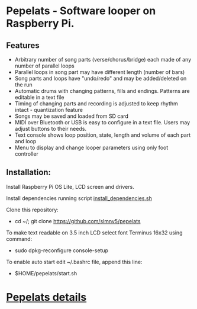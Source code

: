 # Pepelats - Software looper on Raspberry Pi.

## Features

- Arbitrary number of song parts (verse/chorus/bridge) each made of any number of parallel loops
- Parallel loops in song part may have different length (number of bars)
- Song parts and loops have "undo/redo" and may be added/deleted on the run
- Automatic drums with changing patterns, fills and endings. Patterns are editable in a text file
- Timing of changing parts and recording is adjusted to keep rhythm intact - quantization feature
- Songs may be saved and loaded from SD card
- MIDI over Bluetooth or USB is easy to configure in a text file. Users may adjust buttons to their needs.
- Text console shows loop position, state, length and volume of each part and loop
- Menu to display and change looper parameters using only foot controller


## Installation:

Install Raspberry Pi OS Lite, LCD screen and drivers.

Install dependencies running script [install_dependencies.sh](etc/scripts/install_dependencies.sh)

Clone this repository: 
- cd ~/; git clone https://github.com/slmnv5/pepelats

To make text readable on 3.5 inch LCD select font Terminus 16x32 using command:

- sudo dpkg-reconfigure console-setup

To enable auto start edit ~/.bashrc file, append this line:

- $HOME/pepelats/start.sh


# [Pepelats details](./Details.md)
